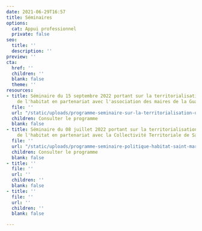 ```yaml
---
date: 2021-06-29T16:57
title: Séminaires
options:
  cat: Appui professionnel
  private: false
seo:
  title: ''
  description: ''
preview: ''
cta:
  href: ''
  children: ''
  blank: false
  theme: ''
resources:
- title: Séminaire du 15 septembre 2022 portant sur la territorialisation des politiques
    de l'habitat en partenariat avec l'association des maires de la Guadeloupe
  file: ''
  url: "/static/uploads/programme-seminaire-sur-la-territorialisation-des-politiques-de-l-habitat-en-guadeloupe.pdf"
  children: Consulter le programme
  blank: false
- title: Séminaire du 08 juillet 2022 portant sur la territorialisation des politiques
    de l'habitat en partenariat avec la Collectivité Territoriale de Saint-Martin
  file: ''
  url: "/static/uploads/programme-seminaire-politique-habitat-saint-martin.pdf"
  children: Consulter le programme
  blank: false
- title: ''
  file: ''
  url: ''
  children: ''
  blank: false
- title: ''
  file: ''
  url: ''
  children: ''
  blank: false

---
```

